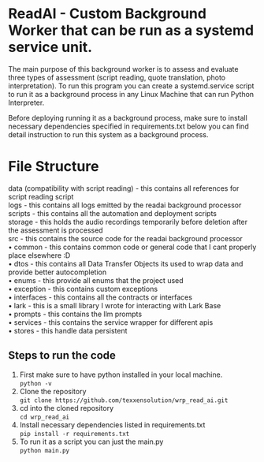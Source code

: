 # ReadAI - Custom Background Worker that can be run as a systemd service unit.

The main purpose of this background worker is to assess and evaluate three types of assessment (script reading, quote translation, photo interpretation).
To run this program you can create a systemd.service script to run it as a background process in any Linux Machine that can run Python Interpreter.

Before deploying running it as a background process, make sure to install necessary dependencies specified in requirements.txt below you can find detail instruction to run this system as a background process.

# File Structure
data (compatibility with script reading) - this contains all references for script reading script <br/>
logs - this contains all logs emitted by the readai background processor <br/>
scripts - this contains all the automation and deployment scripts <br/>
storage - this holds the audio recordings temporarily before deletion after the assessment is processed <br/>
src - this contains the source code for the readai background processor <br/>
   • common - this contains common code or general code that I cant properly place elsewhere :D <br/>
   • dtos - this contains all Data Transfer Objects its used to wrap data and provide better autocompletion <br/>
   • enums - this provide all enums that the project used <br/>
   • exception - this contains custom exceptions <br/>
   • interfaces - this contains all the contracts or interfaces <br/>
   • lark - this is a small library I wrote for interacting with Lark Base <br/>
   • prompts - this contains the llm prompts <br />
   • services - this contains the service wrapper for different apis <br/>
   • stores - this handle data persistent <br/>

## Steps to run the code

1. First make sure to have python installed in your local machine. \
   ```python -v```
2. Clone the repository \
   ```git clone https://github.com/texxensolution/wrp_read_ai.git```
3. cd into the cloned repository \
   ```cd wrp_read_ai```
4. Install necessary dependencies listed in requirements.txt \
   ```pip install -r requirements.txt```
5. To run it as a script you can just the main.py \
   ```python main.py```
